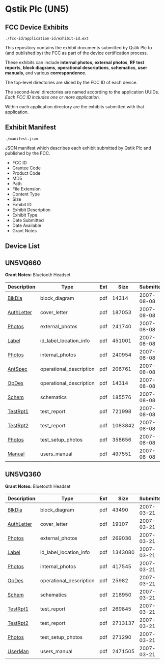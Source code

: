 # Qstik Plc (UN5)
## FCC Device Exhibits

```
./fcc-id/application-id/exhibit-id.ext
```

This repository contains the exhibit documents submitted by Qstik Plc to (and published by) the FCC as part of the device certification process.

These exhibits can include **internal photos**, **external photos**, **RF test reports**, **block diagrams**, **operational descriptions**, **schematics**, **user manuals**, and various **correspondence**.

The top-level directories are sliced by the FCC ID of each device.

The second-level directories are named according to the application UUIDs. *Each FCC ID includes one or more application.*

Within each application directory are the exhibits submitted with that application. 

## Exhibit Manifest

```
./manifest.json
```

JSON manifest which describes each exhibit submitted by Qstik Plc and published by the FCC.

- FCC ID
- Grantee Code
- Product Code
- MD5
- Path
- File Extension
- Content Type
- Size
- Exhibit ID
- Exhibit Description
- Exhibit Type
- Date Submitted
- Date Available
- Grant Notes

## Device List
## UN5VQ660
**Grant Notes:** Bluetooth Headset

| Description | Type | Ext | Size | Submitted | Available |
| ----------- | ---- | --- | ---- | --------- | --------- |
| [BlkDia](UN5VQ660/411aee6ad0fe127e87d51b4a7c60a6fe/826545.pdf) | block_diagram | pdf | 14314 | 2007-08-08 | 2007-08-08 |
| [AuthLetter](UN5VQ660/411aee6ad0fe127e87d51b4a7c60a6fe/826542.pdf) | cover_letter | pdf | 187053 | 2007-08-08 | 2007-08-08 |
| [Photos](UN5VQ660/411aee6ad0fe127e87d51b4a7c60a6fe/826543.pdf) | external_photos | pdf | 241740 | 2007-08-08 | 2007-08-08 |
| [Label](UN5VQ660/411aee6ad0fe127e87d51b4a7c60a6fe/826552.pdf) | id_label_location_info | pdf | 451001 | 2007-08-08 | 2007-08-08 |
| [Photos](UN5VQ660/411aee6ad0fe127e87d51b4a7c60a6fe/826544.pdf) | internal_photos | pdf | 240954 | 2007-08-08 | 2007-08-08 |
| [AntSpec](UN5VQ660/411aee6ad0fe127e87d51b4a7c60a6fe/826541.pdf) | operational_description | pdf | 206761 | 2007-08-08 | 2007-08-08 |
| [OpDes](UN5VQ660/411aee6ad0fe127e87d51b4a7c60a6fe/826545.pdf) | operational_description | pdf | 14314 | 2007-08-08 | 2007-08-08 |
| [Schem](UN5VQ660/411aee6ad0fe127e87d51b4a7c60a6fe/826546.pdf) | schematics | pdf | 185576 | 2007-08-08 | 2007-08-08 |
| [TestRpt1](UN5VQ660/411aee6ad0fe127e87d51b4a7c60a6fe/826547.pdf) | test_report | pdf | 721998 | 2007-08-08 | 2007-08-08 |
| [TestRpt2](UN5VQ660/411aee6ad0fe127e87d51b4a7c60a6fe/826548.pdf) | test_report | pdf | 1083842 | 2007-08-08 | 2007-08-08 |
| [Photos](UN5VQ660/411aee6ad0fe127e87d51b4a7c60a6fe/826549.pdf) | test_setup_photos | pdf | 358656 | 2007-08-08 | 2007-08-08 |
| [Manual](UN5VQ660/411aee6ad0fe127e87d51b4a7c60a6fe/826550.pdf) | users_manual | pdf | 497551 | 2007-08-08 | 2007-08-08 |
## UN5VQ360
**Grant Notes:** Bluetooth Headset

| Description | Type | Ext | Size | Submitted | Available |
| ----------- | ---- | --- | ---- | --------- | --------- |
| [BlkDia](UN5VQ360/1902ccad7e73967511db8bbfd5d7b6b1/770704.pdf) | block_diagram | pdf | 43490 | 2007-03-21 | 2007-03-21 |
| [AuthLetter](UN5VQ360/1902ccad7e73967511db8bbfd5d7b6b1/770703.pdf) | cover_letter | pdf | 19107 | 2007-03-21 | 2007-03-21 |
| [Photos](UN5VQ360/1902ccad7e73967511db8bbfd5d7b6b1/770705.pdf) | external_photos | pdf | 269036 | 2007-03-21 | 2007-03-21 |
| [Label](UN5VQ360/1902ccad7e73967511db8bbfd5d7b6b1/770707.pdf) | id_label_location_info | pdf | 1343080 | 2007-03-21 | 2007-03-21 |
| [Photos](UN5VQ360/1902ccad7e73967511db8bbfd5d7b6b1/770706.pdf) | internal_photos | pdf | 417545 | 2007-03-21 | 2007-03-21 |
| [OpDes](UN5VQ360/1902ccad7e73967511db8bbfd5d7b6b1/770708.pdf) | operational_description | pdf | 25982 | 2007-03-21 | 2007-03-21 |
| [Schem](UN5VQ360/1902ccad7e73967511db8bbfd5d7b6b1/770709.pdf) | schematics | pdf | 216950 | 2007-03-21 | 2007-03-21 |
| [TestRpt1](UN5VQ360/1902ccad7e73967511db8bbfd5d7b6b1/770710.pdf) | test_report | pdf | 269845 | 2007-03-21 | 2007-03-21 |
| [TestRpt2](UN5VQ360/1902ccad7e73967511db8bbfd5d7b6b1/770711.pdf) | test_report | pdf | 2713137 | 2007-03-21 | 2007-03-21 |
| [Photos](UN5VQ360/1902ccad7e73967511db8bbfd5d7b6b1/770712.pdf) | test_setup_photos | pdf | 271290 | 2007-03-21 | 2007-03-21 |
| [UserMan](UN5VQ360/1902ccad7e73967511db8bbfd5d7b6b1/770713.pdf) | users_manual | pdf | 2471505 | 2007-03-21 | 2007-03-21 |
